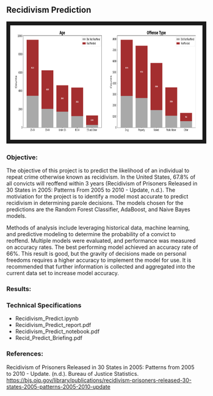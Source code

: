 ## Recidivism Prediction 

<img src="./recid.png" 
 width="1000" height="300" border="10" />

### Objective:

The objective of this project is to predict the likelihood of an individual to repeat crime otherwise known as recidivism.  In the United States, 67.8% of all convicts will reoffend within 3 years (Recidivism of Prisoners Released in 30 States in 2005: Patterns From 2005 to 2010 - Update, n.d.). The motiviation for the project is to identify a model most accurate to predict recidivism in determining parole decisions.  The models chosen for the predictions are the Random Forest Classifier, AdaBoost, and Naive Bayes models.  

Methods of analysis include leveraging historical data, machine learning, and predictive modeling to determine the probability of a convict to reoffend. Multiple models were evaluated, and performance was measured on accuracy rates. The best performing model achieved an accuracy rate of 66%. This result is good, but the gravity of decisions made on personal freedoms requires a higher accuracy to implement the model for use. It is recommended that further information is collected and aggregated into the current data set to increase model accuracy. 

### Results:




### Technical Specifications




* Recidivism_Predict.ipynb
* Recidivism_Predict_report.pdf
* Recidivism_Predict_notebook.pdf
* Recid_Predict_Briefing.pdf



### References:

Recidivism of Prisoners Released in 30 States in 2005: Patterns from 2005 to 2010 - Update. (n.d.). Bureau of Justice Statistics. https://bjs.ojp.gov/library/publications/recidivism-prisoners-released-30-states-2005-patterns-2005-2010-update
